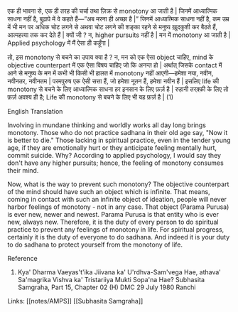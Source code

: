 एक ही भावना से, एक ही तरह की चर्चा तथा ज़िक्र से monotony आ जाती है | जिनमें आध्यात्मिक साधना नहीं है, बुढ़ापे में वे कहते हैं—”अब मरना ही अच्छा है |” जिनमें 
आध्यात्मिक साधना नहीं है, कम उम्र में भी मन पर अधिक चोट लगने से अथवा चोट लगने की शङ्का रहने से मनुष्य ख़ुदकुशी कर बैठते हैं, आत्महत्या तक कर देते हैं | क्यों जी ? न, 
higher pursuits नहीं है | मन में monotony आ जाती है | Applied psychology में मैं ऐसा ही कहूँगा |
 
तो, इस monotony से बचने का उपाय क्या है ? न, मन को एक ऐसा object चाहिए, mind के objective counterpart में एक ऐसा विषय चाहिए जो कि अनन्त हो | अर्थात्‌ 
जिसके contact में आने से मनुष्य के मन में कभी भी किसी भी हालत में monotony नहीं आएगी—हमेशा नया, नवीन, नवीनतर, नवीनतम | परमपुरुष एक ऐसी सत्ता हैं, जो हमेशा नूतन 
हैं, हमेशा नवीन हैं | इसलिए life की monotony से बचने के लिए आध्यात्मिक साधना हर इनसान के लिए फ़र्ज़ है | रुहानी तरक़्क़ी के लिए तो फ़र्ज़ अवश्य ही है; Life की 
monotony से बचने के लिए भी यह फ़र्ज़ है | (1)
 
English Translation
 
Involving in mundane thinking and worldly works all day long brings monotony. Those who do not practice sadhana in their old age say, "Now 
it is better to die." Those lacking in spiritual practice, even in the tender young age, if they are emotionally hurt or they anticipate 
feeling mentally hurt, commit suicide. Why? According to applied psychology, I would say they don't have any higher pursuits; hence, the 
feeling of monotony consumes their mind.
 
Now, what is the way to prevent such monotony? The objective counterpart of the mind should have such an object which is infinite. That 
means, coming in contact with such an infinite object of ideation, people will never harbor feelings of monotony - not in any case. That 
object (Parama Purusa) is ever new, newer and newest. Parama Purusa is that entity who is ever new, always new. Therefore, it is the duty 
of every person to do spiritual practice to prevent any feelings of monotony in life. For spiritual progress, certainly it is the duty of 
everyone to do sadhana. And indeed it is your duty to do sadhana to protect yourself from the monotony of life.

Reference
1. Kya' Dharma Vaeyas't'ika Jiivana ka' U'rdhva-Sam'vega Hae, athava' Sa'magrika Vishva ka' Tristariiya Mukti Sopa'na Hae? Subhasita 
Samgraha, Part 15, Chapter 02 (H) DMC 29 July 1980 Ranchi

Links: [[notes/AMPS]]
[[Subhasita Samgraha]]